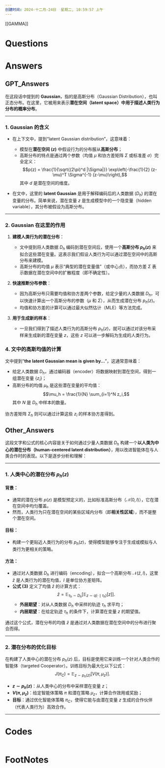 ```yaml
---
创建时间: 2024-十二月-24日  星期二, 10:59:57 上午
---
```

[[GAMMA]]

# Questions


# Answers

## GPT_Answers
在这段话中提到的 **Gaussian**，指的是高斯分布（Gaussian Distribution），也叫正态分布。在这里，它被用来表示**潜在空间（latent space）中用于描述人类行为分布的概率分布**。

---

### **1. Gaussian 的含义**
- 在上下文中，提到“latent Gaussian distribution”，这意味着：
  - 模型在**潜在空间 ($z$)** 中假设行为的分布服从**高斯分布**；
  - 高斯分布的特点是通过两个参数（均值 $\mu$ 和协方差矩阵 $\Sigma$ 或标准差 $\sigma$）完全定义：
    $$p(z) = \frac{1}{\sqrt{(2\pi)^d |\Sigma|}} \exp\left(-\frac{1}{2} (z-\mu)^T \Sigma^{-1} (z-\mu)\right),$$
    其中 $d$ 是潜在空间的维度。

- 在文中，这里的 **latent Gaussian** 是用于解释编码后的人类数据 ($D_h$) 的潜在变量的分布。简单来说，潜在变量 $z$ 是生成模型中的一个隐变量（hidden variable），其分布被假设为高斯分布。

---

### **2. Gaussian 在这里的作用**
1. **建模人类行为的潜在分布**：
   - 文中提到将人类数据 $D_h$ 编码到潜在空间后，使用一个**高斯分布 $p_h(z)$** 来拟合这些潜在变量。这表示我们假设人类行为可以通过潜在空间中的高斯分布来建模。
   - 高斯分布的均值 $\mu$ 表示“典型的潜在变量值”（或中心点），而协方差 $\Sigma$ 表示数据在潜在空间中的扩散程度（即不确定性）。

2. **快速推断分布参数**：
   - 因为高斯分布只需要均值和协方差两个参数，给定少量的人类数据 $D_h$，可以快速计算出一个高斯分布的参数（$\mu$ 和 $\Sigma$），从而生成潜在分布 $p_h(z)$。
   - 均值和协方差的计算可以通过最大似然估计（MLE）等方法完成。

3. **用于生成新的样本**：
   - 一旦我们得到了描述人类行为的高斯分布 $p_h(z)$，就可以通过对该分布采样来生成新的潜在变量 $z$，这些 $z$ 可以进一步解码为生成的人类行为。

### **4. 文中的高斯均值的计算**
文中提到“**the latent Gaussian mean is given by...**”，这通常意味着：
- 给定人类数据 $D_h$，通过编码器（encoder）将数据映射到潜在空间，得到一组潜在变量 $\{z_i\}$；
- 高斯分布的均值 $\mu_h$ 是这些潜在变量的平均值：
  $$\mu_h = \frac{1}{N} \sum_{i=1}^N z_i,$$
  其中 $N$ 是 $D_h$ 中样本的数量。

协方差矩阵 $\Sigma_h$ 则可以通过计算这些 $z_i$ 的样本协方差得到。

## Other_Answers
这段文字和公式的核心内容是关于如何通过少量人类数据 $D_h$ 构建一个**以人类为中心的潜在分布（human-centered latent distribution）**，用以改进智能体在与人类合作时的表现。以下是逐步分析和理解：

---

### 1. **人类中心的潜在分布 $p_h(z)$**

#### 背景：
- 通常的潜在分布 $p(z)$ 是模型预定义的，比如标准高斯分布（$\mathcal{N}(0, I)$），它在潜在空间中均匀覆盖。  
- 然而，人类行为只在潜在空间的某些区域内分布（即**相关性区域**），而不是整个潜在空间。

#### 目标：
- 构建一个更贴近人类行为的分布 $p_h(z)$，使得模型能够专注于生成或模拟与人类行为更相关的策略。

#### 方法：
- 通过对人类数据 $D_h$ 进行编码（encoding），拟合一个高斯分布 $\mathcal{N}(\bar{z}, I)$，这里 $\bar{z}$ 是人类行为的潜在均值，$I$ 是单位协方差矩阵。
- **公式 (3)** 定义了均值 $\bar{z}$ 的计算方式：
  $$\bar{z} = \mathbb{E}_{\tau_h \sim D_h} \bigl[ \mathbb{E}_{z \sim q(\cdot \mid \tau_h)}[z] \bigr].$$
  - **外层期望**：对从人类数据 $D_h$ 中采样的轨迹 $\tau_h$ 求平均；
  - **内层期望**：在给定轨迹 $\tau_h$ 的条件下，计算潜在变量 $z$ 的期望值。

通过这个公式，潜在分布的均值 $\bar{z}$ 是通过对人类数据在潜在空间中的分布进行聚合而得。

---

### 2. **潜在分布的优化目标**

在构建了人类中心的潜在分布 $p_h(z)$ 后，目标是使用它来训练一个针对人类合作的智能体（targeted Cooperator）。训练目标为最大化以下公式：
$$J(\pi_C) = \mathbb{E}_{z \sim p_h(z)} \bigl[ V(\pi, \mu_z) \bigr].$$
- **$z \sim p_h(z)$**：从人类中心的分布中采样潜在变量 $z$；
- **$V(\pi, \mu_z)$**：给定智能体策略 $\pi$ 和潜在策略 $\mu_z$，计算合作效用或奖励；
- **目标**：通过优化智能体策略 $\pi_C$，使得它能与由潜在变量 $z$ 生成的合作伙伴（代表人类行为）高效合作。
---

# Codes

```python

```


# FootNotes

